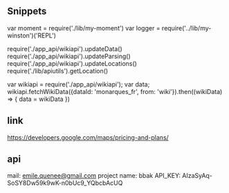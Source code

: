 ## Snippets

var moment = require('./lib/my-moment')
var logger = require('../lib/my-winston')('REPL')


require('./app_api/wikiapi').updateData()
require('./app_api/wikiapi').updateParsing()
require('./app_api/wikiapi').updateLocations()
require('./lib/apiutils').getLocation()

var wikiapi = require('./app_api/wikiapi'); var data;
wikiapi.fetchWikiData({dataId: 'monarques_fr', from: 'wiki'}).then((wikiData) => {
  data = wikiData
})


## link

https://developers.google.com/maps/pricing-and-plans/

## api

mail: emile.quenee@gmail.com
project name: bbak
API_KEY: AIzaSyAq-SoSY8Dw59k9wK-n0bUc9_YQbcbAcUQ